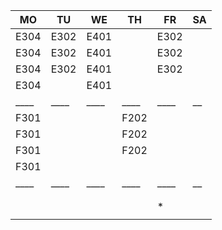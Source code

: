 |MO  |TU  |WE  |TH  |FR  |SA|
|----|----|----|----|----|--|
|E304|E302|E401|    |E302|  |
|E304|E302|E401|    |E302|  |
|E304|E302|E401|    |E302|  |
|E304|    |E401|    |    |  |
|____|____|____|____|____|__|
|F301|    |    |F202|    |  |
|F301|    |    |F202|    |  |
|F301|    |    |F202|    |  |
|F301|    |    |    |    |  |
|____|____|____|____|____|__|
|    |    |    |    |    |  |
|    |    |    |    |    |  |
|    |    |    |    |*   |  |
|    |    |    |    |    |  |
